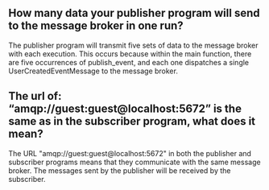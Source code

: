 ## How many data your publisher program will send to the message broker in one run? 
The publisher program will transmit five sets of data to the message broker with each execution. This occurs because within the main function, there are five occurrences of publish_event, and each one dispatches a single UserCreatedEventMessage to the message broker.

## The url of: “amqp://guest:guest@localhost:5672” is the same as in the subscriber program, what does it mean?
The URL "amqp://guest:guest@localhost:5672" in both the publisher and subscriber programs means that they communicate with the same message broker. The messages sent by the publisher will be received by the subscriber.